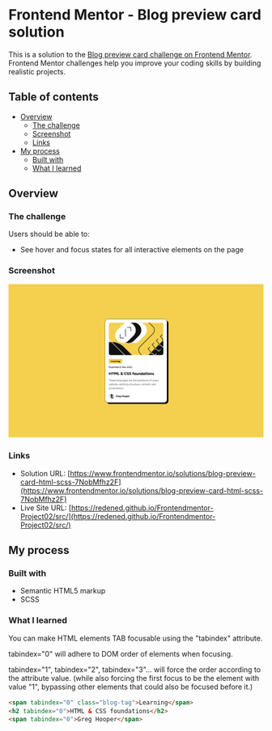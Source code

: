 # Frontend Mentor - Blog preview card solution

This is a solution to the [Blog preview card challenge on Frontend Mentor](https://www.frontendmentor.io/challenges/blog-preview-card-ckPaj01IcS). Frontend Mentor challenges help you improve your coding skills by building realistic projects.

## Table of contents

-   [Overview](#overview)
    -   [The challenge](#the-challenge)
    -   [Screenshot](#screenshot)
    -   [Links](#links)
-   [My process](#my-process)
    -   [Built with](#built-with)
    -   [What I learned](#what-i-learned)

## Overview

### The challenge

Users should be able to:

-   See hover and focus states for all interactive elements on the page

### Screenshot

![Desktop](Desktop.png)

### Links

-   Solution URL: [https://www.frontendmentor.io/solutions/blog-preview-card-html-scss-7NobMfhz2F](https://www.frontendmentor.io/solutions/blog-preview-card-html-scss-7NobMfhz2F)
-   Live Site URL: [https://redened.github.io/Frontendmentor-Project02/src/](https://redened.github.io/Frontendmentor-Project02/src/)

## My process

### Built with

-   Semantic HTML5 markup
-   SCSS

### What I learned

You can make HTML elements TAB focusable using the "tabindex" attribute.

tabindex="0" will adhere to DOM order of elements when focusing.

tabindex="1", tabindex="2", tabindex="3"... will force the order according to the attribute value. 
(while also forcing the first focus to be the element with value "1", bypassing other elements that could also be focused before it.)

```html
<span tabindex="0" class="blog-tag">Learning</span>
<h2 tabindex="0">HTML & CSS foundations</h2>
<span tabindex="0">Greg Hooper</span>
```